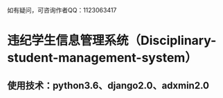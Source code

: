 如有疑问，可咨询作者QQ：1123063417

违纪学生信息管理系统（Disciplinary-student-management-system）
========
使用技术：python3.6、django2.0、adxmin2.0
------------
